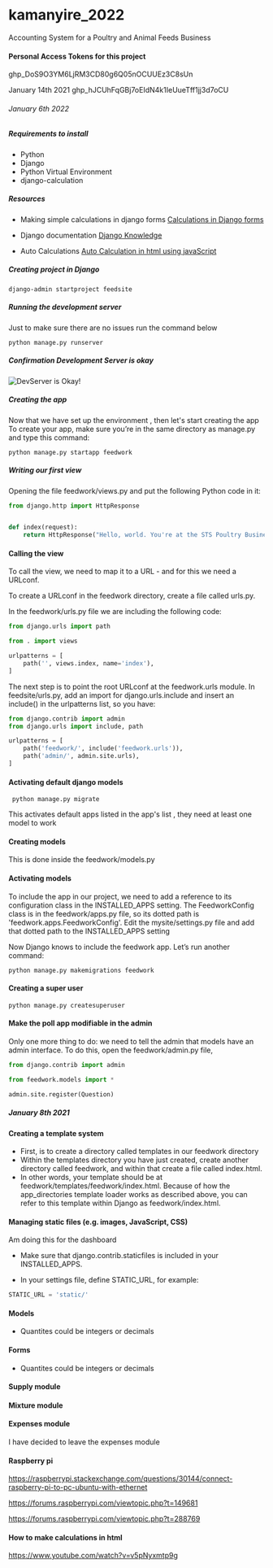 # kamanyire_2022
Accounting System for a Poultry and Animal Feeds Business

#### Personal Access Tokens for this project
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

January 14th 2021
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
###### January 6th 2022

##### Requirements to install
- Python
- Django
- Python Virtual Environment
- django-calculation

##### Resources
- Making simple calculations in django forms [Calculations in Django forms](https://github.com/blasferna/django-calculation)

- Django documentation [Django Knowledge](https://www.djangoproject.com/)

- Auto Calculations [Auto Calculation in html using javaScript](https://www.youtube.com/watch?v=1UAORTlaqLg&t=269s)

##### Creating project in Django
```shell
django-admin startproject feedsite
```
##### Running the development server
Just to make sure there are no issues run the command below
```shell
python manage.py runserver
```

##### Confirmation Development Server is okay
![DevServer is Okay!](/home/jay/code/kamanyire_2022/docs/devserver.png "DevelopmentServerOkay")

##### Creating the app
Now that we have set up the environment , then let's start creating the app
To create your app, make sure you’re in the same directory as manage.py and type this command:
```shell
python manage.py startapp feedwork
```
##### Writing our first view 
Opening the file feedwork/views.py and put the following Python code in it:
```python
from django.http import HttpResponse


def index(request):
    return HttpResponse("Hello, world. You're at the STS Poultry Business ")
```

#### Calling the view
To call the view, we need to map it to a URL - and for this we need a URLconf.

To create a URLconf in the feedwork directory, create a file called urls.py. 

In the feedwork/urls.py file we are including the following code:

```python
from django.urls import path

from . import views

urlpatterns = [
    path('', views.index, name='index'),
]
```

The next step is to point the root URLconf at the feedwork.urls module. In feedsite/urls.py, add an import for django.urls.include and insert an include() in the urlpatterns list, so you have:
```python
from django.contrib import admin
from django.urls import include, path

urlpatterns = [
    path('feedwork/', include('feedwork.urls')),
    path('admin/', admin.site.urls),
]
```
#### Activating default django models
```shell
 python manage.py migrate
```
This activates default apps listed in the app's list , they need at least one model to work

#### Creating models
This is done inside the feedwork/models.py

#### Activating models
To include the app in our project, we need to add a reference to its configuration class in the INSTALLED_APPS setting. The FeedworkConfig class is in the feedwork/apps.py file, so its dotted path is 'feedwork.apps.FeedworkConfig'. Edit the mysite/settings.py file and add that dotted path to the INSTALLED_APPS setting

Now Django knows to include the feedwork app. Let’s run another command:
```shell
python manage.py makemigrations feedwork
```

#### Creating a super user
```shell
python manage.py createsuperuser
```

#### Make the poll app modifiable in the admin
Only one more thing to do: we need to tell the admin that models have an admin interface. To do this, open the feedwork/admin.py file,
```python
from django.contrib import admin

from feedwork.models import *

admin.site.register(Question)
```
##### January 8th 2021

#### Creating a template system
- First, is to create a directory called templates in our feedwork directory
- Within the templates directory you have just created, create another directory called feedwork, and within that create a file called index.html. 
- In other words, your template should be at feedwork/templates/feedwork/index.html. Because of how the app_directories template loader works as described above, you can refer to this template within Django as feedwork/index.html.

#### Managing static files (e.g. images, JavaScript, CSS)
Am doing this for the dashboard 

- Make sure that django.contrib.staticfiles is included in your INSTALLED_APPS.

- In your settings file, define STATIC_URL, for example:

```python
STATIC_URL = 'static/'
```

#### Models
- Quantites could be integers or decimals

#### Forms
- Quantites could be integers or decimals

#### Supply module

#### Mixture module

#### Expenses module
I have decided to leave the expenses module

#### Raspberry pi
https://raspberrypi.stackexchange.com/questions/30144/connect-raspberry-pi-to-pc-ubuntu-with-ethernet

https://forums.raspberrypi.com/viewtopic.php?t=149681


https://forums.raspberrypi.com/viewtopic.php?t=288769

#### How to make calculations in html
https://www.youtube.com/watch?v=v5pNyxmtp9g